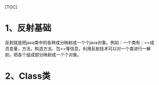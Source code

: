 [TOC]



# 1、反射基础

反射就是把java类中的各种成分映射成一个个java对象。例如：一个类有：==成员变量，方法，构造方法、包==等信息，利用反射技术可以对一个类进行一解剖，把各个组成部分映射成一个个对象。



# 2、Class类

